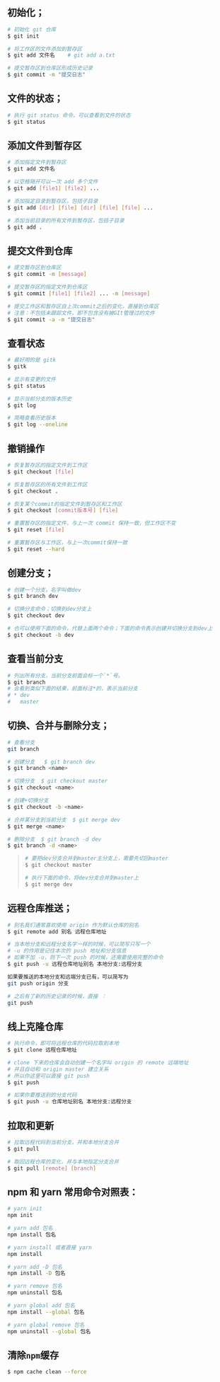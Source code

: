 ## 初始化；

```bash
# 初始化 git 仓库
$ git init

# 将工作区的文件添加到暂存区
$ git add 文件名    # git add a.txt

# 提交暂存区到仓库区形成历史记录
$ git commit -m "提交日志"
```

## 文件的状态；

```bash
# 执行 git status 命令，可以查看到文件的状态
$ git status
```

## 添加文件到暂存区

```bash
# 添加指定文件到暂存区
$ git add 文件名

# 以空格隔开可以一次 add 多个文件
$ git add [file1] [file2] ...

# 添加指定目录到暂存区，包括子目录
$ git add [dir] [file] [dir] [file] [file] ...

# 添加当前目录的所有文件到暂存区，包括子目录
$ git add .
```

## 提交文件到仓库

```bash
# 提交暂存区到仓库区
$ git commit -m [message]

# 提交暂存区的指定文件到仓库区
$ git commit [file1] [file2] ... -m [message]

# 提交工作区和暂存区自上次commit之后的变化，直接到仓库区
# 注意：不包括未跟踪文件，即不包含没有被GIt管理过的文件
$ git commit -a -m "提交日志"
```

## 查看状态

```bash
# 最好用的是 gitk
$ gitk

# 显示有变更的文件
$ git status

# 显示当前分支的版本历史
$ git log

# 简略查看历史版本
$ git log --oneline
```

## 撤销操作

```bash
# 恢复暂存区的指定文件到工作区
$ git checkout [file]

# 恢复暂存区的所有文件到工作区
$ git checkout .

# 恢复某个commit的指定文件到暂存区和工作区
$ git checkout [commit版本号] [file]

# 重置暂存区的指定文件，与上一次 commit 保持一致，但工作区不变
$ git reset [file]

# 重置暂存区与工作区，与上一次commit保持一致
$ git reset --hard
```

## 创建分支；

```bash
# 创建一个分支，名字叫做dev
$ git branch dev

# 切换分支命令；切换到dev分支上
$ git checkout dev

# 也可以使用下面的命令，代替上面两个命令；下面的命令表示创建并切换分支到dev上
$ git checkout -b dev
```

## 查看当前分支

```bash
# 列出所有分支，当前分支前面会标一个`*`号。
$ git branch
# 会看到类似下面的结果，前面标注*的，表示当前分支
# * dev
#   master
```

## 切换、合并与删除分支；

```bash
# 查看分支
git branch

# 创建分支   $ git branch dev
$ git branch <name>

# 切换分支  $ git checkout master
$ git checkout <name>  

# 创建+切换分支
$ git checkout -b <name>

# 合并某分支到当前分支  $ git merge dev
$ git merge <name>

# 删除分支  $ git branch -d dev
$ git branch -d <name>
```

> ```bash
> # 要把dev分支合并到master主分支上，需要先切回master
> $ git checkout master
> 
> # 执行下面的命令，将dev分支合并到master上
> $ git merge dev
> ```

## 远程仓库推送；

```bash
# 别名我们通常喜欢使用 origin 作为默认仓库的别名
$ git remote add 别名 远程仓库地址

# 当本地分支和远程分支名字一样的时候，可以简写只写一个
# -u 的作用是记住本次的 push 地址和分支信息
# 如果不加 -u，则下一次 push 的时候，还需要使用完整的命令
$ git push -u 远程仓库地址别名 本地分支:远程分支

如果要推送的本地分支和远端分支已有，可以简写为
git push origin 分支

# 之后有了新的历史记录的时候，直接 ：
git push
```

## 线上克隆仓库

```bash
# 执行命令，即可将远程仓库的代码拉取到本地
$ git clone 远程仓库地址

# clone 下来的仓库会自动创建一个名字叫 origin 的 remote 远端地址
# 并且自动和 origin master 建立关系
# 所以你这里可以直接 git push
$ git push

# 如果你要推送别的分支代码
$ git push -u 仓库地址别名 本地分支:远程分支
```

## 拉取和更新

```bash
# 拉取远程代码到当前分支，并和本地分支合并
$ git pull

# 取回远程仓库的变化，并与本地指定分支合并
$ git pull [remote] [branch]
```

## npm 和 yarn 常用命令对照表：

```bash
# yarn init
npm init

# yarn add 包名
npm install 包名

# yarn install 或者直接 yarn
npm install

# yarn add -D 包名
npm install -D 包名

# yarn remove 包名
npm uninstall 包名

# yarn global add 包名
npm install --global 包名

# yarn global remove 包名
npm uninstall --global 包名
```

## 清除`npm`缓存

```bash
$ npm cache clean --force
```

